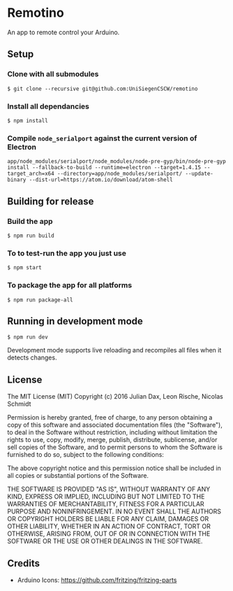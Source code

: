 # Remotino

An app to remote control your Arduino.

## Setup

### Clone with all submodules

`$ git clone --recursive git@github.com:UniSiegenCSCW/remotino`

### Install all dependancies

`$ npm install`

### Compile `node_serialport` against the current version of Electron

`app/node_modules/serialport/node_modules/node-pre-gyp/bin/node-pre-gyp install --fallback-to-build --runtime=electron --target=1.4.15 --target_arch=x64 --directory=app/node_modules/serialport/ --update-binary --dist-url=https://atom.io/download/atom-shell`

## Building for release

### Build the app

`$ npm run build`

### To to test-run the app you just use

`$ npm start`

### To package the app for all platforms

`$ npm run package-all`

## Running in development mode

`$ npm run dev`

Development mode supports live reloading and recompiles all files when it detects changes.


## License
The MIT License (MIT)
Copyright (c) 2016 Julian Dax, Leon Rische, Nicolas Schmidt

Permission is hereby granted, free of charge, to any person obtaining a copy of this software and associated documentation files (the "Software"), to deal in the Software without restriction, including without limitation the rights to use, copy, modify, merge, publish, distribute, sublicense, and/or sell copies of the Software, and to permit persons to whom the Software is furnished to do so, subject to the following conditions:

The above copyright notice and this permission notice shall be included in all copies or substantial portions of the Software.

THE SOFTWARE IS PROVIDED "AS IS", WITHOUT WARRANTY OF ANY KIND, EXPRESS OR IMPLIED, INCLUDING BUT NOT LIMITED TO THE WARRANTIES OF MERCHANTABILITY, FITNESS FOR A PARTICULAR PURPOSE AND NONINFRINGEMENT. IN NO EVENT SHALL THE AUTHORS OR COPYRIGHT HOLDERS BE LIABLE FOR ANY CLAIM, DAMAGES OR OTHER LIABILITY, WHETHER IN AN ACTION OF CONTRACT, TORT OR OTHERWISE, ARISING FROM, OUT OF OR IN CONNECTION WITH THE SOFTWARE OR THE USE OR OTHER DEALINGS IN THE SOFTWARE.

## Credits

* Arduino Icons: <https://github.com/fritzing/fritzing-parts>
